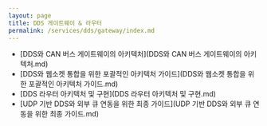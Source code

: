 ```yaml
---
layout: page
title: DDS 게이트웨이 & 라우터
permalink: /services/dds/gateway/index.md
---
```


- [DDS와 CAN 버스 게이트웨이의 아키텍처](DDS와 CAN 버스 게이트웨이의 아키텍처.md)
- [DDS와 웹소켓 통합을 위한 포괄적인 아키텍처 가이드](DDS와 웹소켓 통합을 위한 포괄적인 아키텍처 가이드.md)
- [DDS 라우터 아키텍처 및 구현](DDS 라우터 아키텍처 및 구현.md)
- [UDP 기반 DDS와 외부 큐 연동을 위한 최종 가이드](UDP 기반 DDS와 외부 큐 연동을 위한 최종 가이드.md)
